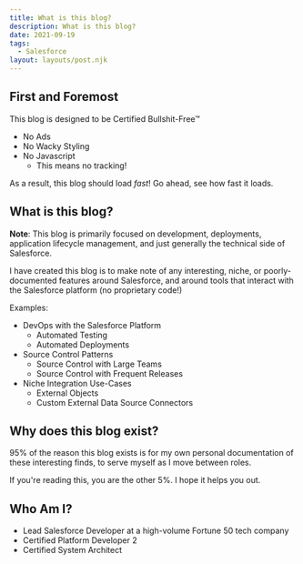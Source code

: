 ```yaml
---
title: What is this blog?
description: What is this blog?
date: 2021-09-19
tags:
  - Salesforce
layout: layouts/post.njk
---
```


## First and Foremost

This blog is designed to be Certified Bullshit-Free™

- No Ads
- No Wacky Styling
- No Javascript
  - This means no tracking!

As a result, this blog should load *fast*! Go ahead, see how fast it loads.

## What is this blog?

**Note**: This blog is primarily focused on development, deployments, application lifecycle management, and just generally the technical side of Salesforce.

I have created this blog is to make note of any interesting, niche, or poorly-documented features around Salesforce, and around tools that interact with the Salesforce platform (no proprietary code!)

Examples:
- DevOps with the Salesforce Platform
  - Automated Testing
  - Automated Deployments
- Source Control Patterns
  - Source Control with Large Teams
  - Source Control with Frequent Releases
- Niche Integration Use-Cases
  - External Objects
  - Custom External Data Source Connectors

## Why does this blog exist?

95% of the reason this blog exists is for my own personal documentation of these interesting finds, to serve myself as I move between roles.

If you're reading this, you are the other 5%. I hope it helps you out.

## Who Am I?
- Lead Salesforce Developer at a high-volume Fortune 50 tech company
- Certified Platform Developer 2
- Certified System Architect
